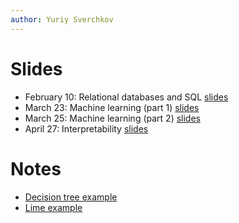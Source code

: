 ```yaml
---
author: Yuriy Sverchkov
---
```



# Slides

* February 10: Relational databases and SQL [slides](slides-2020-02-10-databases.pdf)
* March 23: Machine learning (part 1) [slides](ml-lecture-2020-03-23.slides.html)
* March 25: Machine learning (part 2) [slides](ml-lecture-2020-03-25.slides.html)
* April 27: Interpretability [slides](interpretability-2020-04-27.pdf)

# Notes

* [Decision tree example](tree.html)
* [Lime example](lime-example.html)